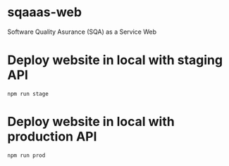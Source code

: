 # sqaaas-web
Software Quality Asurance (SQA) as a Service Web

# Deploy website in local with staging API

```
npm run stage
```

# Deploy website in local with production API

```
npm run prod
```

